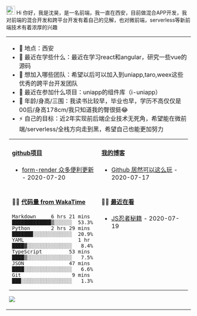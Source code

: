 
<img src='https://qpluspicture.oss-cn-beijing.aliyuncs.com/6LjjQA/Hi.gif' alt='Hi' width="24"/> Hi 你好，我是沈昊，是一名前端，我一直在西安，目前做混合APP开发，我对前端的混合开发和跨平台开发有着自己的见解，也对微前端，serverless等新前端技术有着浓厚的兴趣

<table>
<tr>
<td valign="top" width="50%">

- 🔭 地点：西安
- 🌱 最近在学些什么：最近在学习react和angular，研究一些vue的源码
- 👯 想加入哪些团队：希望以后可以加入到uniapp,taro,weex这些优秀的跨平台开发团队
- 🤔 最近在参加什么项目：uniapp的组件库（i-uniapp）
- 💬 年龄/身高/三围：我读书比较早，毕业也早，学历不高仅仅是00后/身高178cm/我只知道我的臀很挺😂
- ⚡ 自己的目标：近2年实现前后端企业技术无死角，希望能在微前端/serverless/全栈方向走到黑，希望自己也能更加努力

<table>
<tr>
<td valign="top" width="50%">

#### <a href="https://github.com/tw93/tw93/blob/main/releases.md" target="_blank">github项目</a>

<!-- recent_releases starts -->
* <a href='https://github.com/alibaba/form-render/releases/tag/v0.6.0' target='_blank'>form-render 众多便利更新</a> - 2020-07-20
<!-- recent_releases ends -->

</td>
<td valign="top" width="50%">

#### <a href="https://tw93.github.io/" target="_blank">我的博客</a>

<!-- blog starts -->
* <a href='https://tw93.github.io/2020-07-17/markdown.html' target='_blank'>Github 居然可以这么玩</a> - 2020-07-17
<!-- blog ends -->

</td>
</tr>
<tr>
<td valign="top" width="50%">

#### 🏊‍♂️ <a href="https://gist.github.com/tw93/7854aac61f991ef4e7ae7b8440e4fdc6" target="_blank">代码量 from WakaTime</a>

<!-- code_time starts -->

```text
Markdown     6 hrs 21 mins  █████████████▒░░░░░░  53.3%
Python       2 hrs 29 mins  ███████░░░░░░░░░░░░░  20.9%
YAML                  1 hr  ████▓░░░░░░░░░░░░░░░   8.4%
TypeScript         53 mins  ████▒░░░░░░░░░░░░░░░   7.5%
JSON               47 mins  ████░░░░░░░░░░░░░░░░   6.6%
Git                 9 mins  ███░░░░░░░░░░░░░░░░░   1.3%
```

<!-- code_time ends -->

</td>
<td valign="top" width="50%">

#### 🤾‍♂️ <a href="https://www.douban.com/people/tangwei93/" target="_blank">最近在看</a>

<!-- douban starts -->
* <a href='https://book.douban.com/subject/26794026/' target='_blank'>JS忍者秘籍</a> - 2020-07-19
<!-- douban ends -->

</td>
  </tr>
  </table>
  
<img src="https://yinzhuoei-static.oss-cn-beijing.aliyuncs.com/%E5%BE%AE%E4%BF%A1%E6%88%AA%E5%9B%BE_20200723224235.png
"/>

